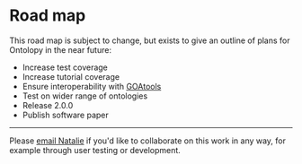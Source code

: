 # Road map

This road map is subject to change, but exists to give an outline of plans for Ontolopy in the near future:
- Increase test coverage
- Increase tutorial coverage
- Ensure interoperability with [GOAtools](https://github.com/tanghaibao/goatools)
- Test on wider range of ontologies
- Release 2.0.0
- Publish software paper

---
Please [email Natalie](mailto:natalie.thurlby@bristol.ac.uk) if you'd like to collaborate on this work in any way, for example through user testing or development.